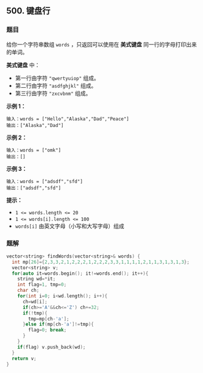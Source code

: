 ## 500. 键盘行

### 题目

给你一个字符串数组 `words` ，只返回可以使用在 **美式键盘** 同一行的字母打印出来的单词。

**美式键盘** 中：

- 第一行由字符 `"qwertyuiop"` 组成。
- 第二行由字符 `"asdfghjkl"` 组成。
- 第三行由字符 `"zxcvbnm"` 组成。

**示例 1：**

```
输入：words = ["Hello","Alaska","Dad","Peace"]
输出：["Alaska","Dad"]
```

**示例 2：**

```
输入：words = ["omk"]
输出：[]
```

**示例 3：**

```
输入：words = ["adsdf","sfd"]
输出：["adsdf","sfd"]
```

**提示：**

- `1 <= words.length <= 20`
- `1 <= words[i].length <= 100`
- `words[i]` 由英文字母（小写和大写字母）组成

### 题解

```cpp
vector<string> findWords(vector<string>& words) {
  int mp[26]={2,3,3,2,1,2,2,2,1,2,2,2,3,3,1,1,1,1,2,1,1,3,1,3,1,3};
  vector<string> v;
  for(auto it=words.begin(); it!=words.end(); it++){
    string wd=*it;
    int flag=1, tmp=0;
    char ch;
    for(int i=0; i<wd.length(); i++){
      ch=wd[i]; 
      if(ch>='A'&&ch<='Z') ch+=32;
      if(!tmp){
        tmp=mp[ch-'a'];
      }else if(mp[ch-'a']!=tmp){
        flag=0; break;
      }
    }
    if(flag) v.push_back(wd);
  }
  return v;
}
```